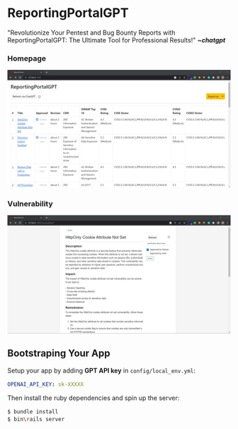 # ReportingPortalGPT

"Revolutionize Your Pentest and Bug Bounty Reports with ReportingPortalGPT: The Ultimate Tool for Professional Results!"  _**~chatgpt**_

### Homepage
![ReportingPortalGPT Homepage](https://raw.githubusercontent.com/hamza-avvan/ReportingPortalGPT/main/ss/ss-1.jpg)

### Vulnerability
![ReportingPortalGPT Vulnerability](https://raw.githubusercontent.com/hamza-avvan/ReportingPortalGPT/main/ss/ss-2.jpg)

## Bootstraping Your App

Setup your app by adding **GPT API key** in `config/local_env.yml`:
```yml
OPENAI_API_KEY: sk-XXXXX
```

Then install the ruby dependencies and spin up the server:
```sh
$ bundle install
$ bin\rails server
```

